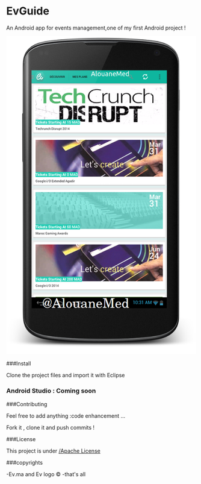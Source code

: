 EvGuide
=======

An Android app for events management,one of my first Android project !

![EvGuide by AlouaneMed ](ev.png)
 

###Install


Clone the project files and import it with Eclipse

### Android Studio : Coming soon
###Contributing

Feel free to add anything :code enhancement ...

Fork it , clone it and push commits !


###License

This project is under  [/Apache License](https://github.com/AlouaneMed/EvGuide/blob/master/LICENSE)



###copyrights


-Ev.ma and Ev logo © 
-that's all
